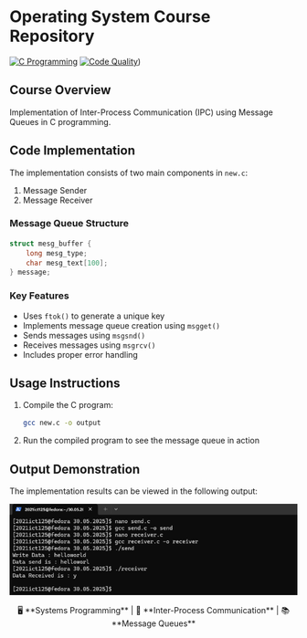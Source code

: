# Operating System Course Repository

[![C Programming](https://img.shields.io/badge/Language-C-yellow?style=for-the-badge&logo=c)](https://en.cppreference.com/w/c)
[![Code Quality](https://img.shields.io/badge/Code%20Quality-A-brightgreen?style=for-the-badge)]())

## Course Overview
Implementation of Inter-Process Communication (IPC) using Message Queues in C programming.

## Code Implementation
The implementation consists of two main components in `new.c`:
1. Message Sender
2. Message Receiver

### Message Queue Structure
```c
struct mesg_buffer {
    long mesg_type;
    char mesg_text[100];
} message;
```

### Key Features
- Uses `ftok()` to generate a unique key
- Implements message queue creation using `msgget()`
- Sends messages using `msgsnd()`
- Receives messages using `msgrcv()`
- Includes proper error handling

## Usage Instructions
1. Compile the C program:
   ```bash
   gcc new.c -o output
   ```
2. Run the compiled program to see the message queue in action

## Output Demonstration
The implementation results can be viewed in the following output:

![Send and Receive Output](Output/send%20and%20receiver.png)

<div align="center">
  🖥️ **Systems Programming** | 🔄 **Inter-Process Communication** | 📚 **Message Queues**
</div>
